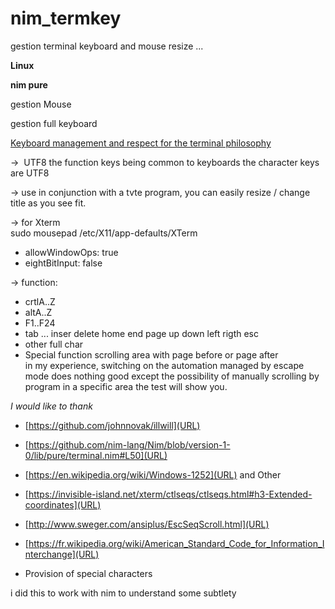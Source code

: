 # nim_termkey
gestion terminal keyboard and mouse resize ...


**Linux**

**nim pure**

gestion Mouse

gestion full keyboard

<u>Keyboard management and respect for the terminal philosophy</u>

&rarr;&nbsp; UTF8
the function keys being common to keyboards
the character keys are UTF8  

&rarr;&nbsp;use in conjunction with a tvte program, you can easily resize / change title as you see fit.  

&rarr;&nbsp;for Xterm  
sudo mousepad /etc/X11/app-defaults/XTerm  
* allowWindowOps: true  
* eightBitInput: false    

&rarr;&nbsp;function:  
* crtlA..Z  
* altA..Z
* F1..F24
* tab ... inser&nbsp;delete&nbsp;home&nbsp;end&nbsp;page&nbsp;up&nbsp;down&nbsp;left&nbsp;rigth&nbsp;esc  
* other&nbsp;full&nbsp;char  
* Special function
scrolling area with page before or page after  
in my experience, switching on the automation managed by escape mode does nothing good except the possibility of manually scrolling by program in a specific area the test will show you.    


*I would like to thank*

* [https://github.com/johnnovak/illwill](URL)
* [https://github.com/nim-lang/Nim/blob/version-1-0/lib/pure/terminal.nim#L50](URL)
* [https://en.wikipedia.org/wiki/Windows-1252](URL) and Other
* [https://invisible-island.net/xterm/ctlseqs/ctlseqs.html#h3-Extended-coordinates](URL)
* [http://www.sweger.com/ansiplus/EscSeqScroll.html](URL)  
* [https://fr.wikipedia.org/wiki/American_Standard_Code_for_Information_Interchange](URL)



* Provision of special characters    


i did this to work with nim to understand some subtlety  










